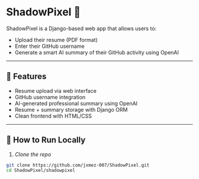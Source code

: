 # ShadowPixel 🎯

ShadowPixel is a Django-based web app that allows users to:
- Upload their resume (PDF format)
- Enter their GitHub username
- Generate a smart AI summary of their GitHub activity using OpenAI

---

## 🔧 Features

- Resume upload via web interface
- GitHub username integration
- AI-generated professional summary using OpenAI
- Resume + summary storage with Django ORM
- Clean frontend with HTML/CSS

---

## 🚀 How to Run Locally

1. *Clone the repo*  
```bash
git clone https://github.com/jxmez-007/ShadowPixel.git
cd ShadowPixel/shadowpixel